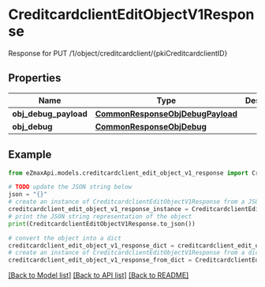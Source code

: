 # CreditcardclientEditObjectV1Response

Response for PUT /1/object/creditcardclient/{pkiCreditcardclientID}

## Properties

Name | Type | Description | Notes
------------ | ------------- | ------------- | -------------
**obj_debug_payload** | [**CommonResponseObjDebugPayload**](CommonResponseObjDebugPayload.md) |  | 
**obj_debug** | [**CommonResponseObjDebug**](CommonResponseObjDebug.md) |  | [optional] 

## Example

```python
from eZmaxApi.models.creditcardclient_edit_object_v1_response import CreditcardclientEditObjectV1Response

# TODO update the JSON string below
json = "{}"
# create an instance of CreditcardclientEditObjectV1Response from a JSON string
creditcardclient_edit_object_v1_response_instance = CreditcardclientEditObjectV1Response.from_json(json)
# print the JSON string representation of the object
print(CreditcardclientEditObjectV1Response.to_json())

# convert the object into a dict
creditcardclient_edit_object_v1_response_dict = creditcardclient_edit_object_v1_response_instance.to_dict()
# create an instance of CreditcardclientEditObjectV1Response from a dict
creditcardclient_edit_object_v1_response_from_dict = CreditcardclientEditObjectV1Response.from_dict(creditcardclient_edit_object_v1_response_dict)
```
[[Back to Model list]](../README.md#documentation-for-models) [[Back to API list]](../README.md#documentation-for-api-endpoints) [[Back to README]](../README.md)



